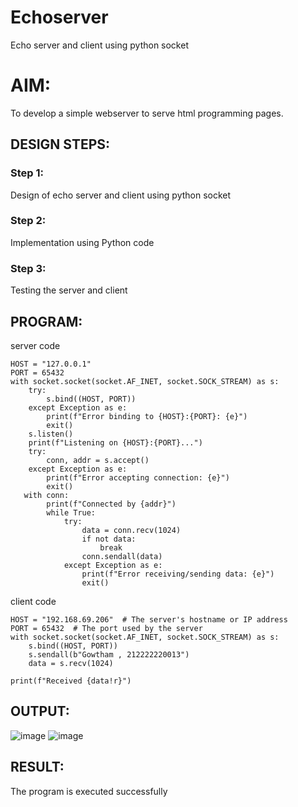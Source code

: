 # Echoserver
Echo server and client using python socket

# AIM:

To develop a simple webserver to serve html programming pages.

## DESIGN STEPS:

### Step 1:

Design of echo server and client using python socket

### Step 2:

Implementation using Python code

### Step 3:

Testing the server and client 

## PROGRAM:
server code
```import socket
HOST = "127.0.0.1"  
PORT = 65432 
with socket.socket(socket.AF_INET, socket.SOCK_STREAM) as s:
    try:
        s.bind((HOST, PORT))
    except Exception as e:
        print(f"Error binding to {HOST}:{PORT}: {e}")
        exit()
    s.listen()
    print(f"Listening on {HOST}:{PORT}...")
    try:
        conn, addr = s.accept()
    except Exception as e:
        print(f"Error accepting connection: {e}")
        exit()
   with conn:
        print(f"Connected by {addr}")
        while True:
            try:
                data = conn.recv(1024)
                if not data:
                    break
                conn.sendall(data)
            except Exception as e:
                print(f"Error receiving/sending data: {e}")
                exit()
```

client code

```import socket
HOST = "192.168.69.206"  # The server's hostname or IP address
PORT = 65432  # The port used by the server
with socket.socket(socket.AF_INET, socket.SOCK_STREAM) as s:
    s.bind((HOST, PORT))
    s.sendall(b"Gowtham , 212222220013")
    data = s.recv(1024)

print(f"Received {data!r}")
```

## OUTPUT:
![image](https://github.com/user-attachments/assets/225e21f8-af1f-4d31-8e16-df27c39f9355)
![image](https://github.com/user-attachments/assets/dc04eaaf-e1e5-4138-95c2-7a145c3ced68)

## RESULT:
The program is executed successfully
